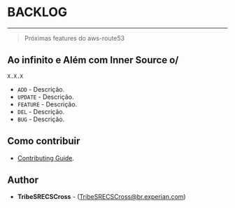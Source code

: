 # BACKLOG 
----
> Próximas features do aws-route53

## Ao infinito e Além com Inner Source o/

`X.X.X` 
* `ADD` - Descrição.
* `UPDATE` - Descrição.
* `FEATURE` - Descrição.
* `DEL` - Descrição.
* `BUG` - Descrição.

## Como contribuir 
* [Contributing Guide](CONTRIBUTING.md).

## Author

* **TribeSRECSCross** - (TribeSRECSCross@br.experian.com)